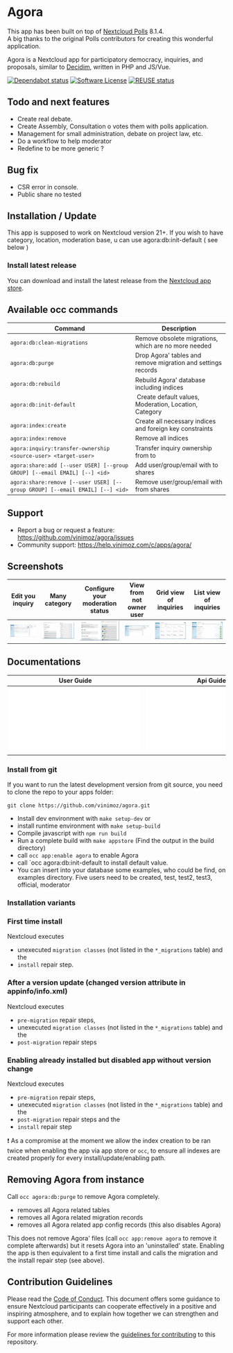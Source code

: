 <!--
  - SPDX-FileCopyrightText: 2016 Nextcloud contributors
  - SPDX-License-Identifier: AGPL-3.0-or-later
-->

# Agora

This app has been built on top of [Nextcloud Polls](https://github.com/nextcloud/polls) 8.1.4.  
A big thanks to the original Polls contributors for creating this wonderful application.

Agora is a Nextcloud app for participatory democracy, inquiries, and proposals, similar to [Decidim](https://decidim.org/), written in PHP and JS/Vue.

[![Dependabot status](https://img.shields.io/badge/Dependabot-enabled-brightgreen.svg?longCache=true&style=flat-square&logo=dependabot)](https://dependabot.com)
[![Software License](https://img.shields.io/badge/license-AGPL-brightgreen.svg?style=flat-square)](COPYING)
[![REUSE status](https://api.reuse.software/badge/github.com/vinimoz/agora)](https://api.reuse.software/info/github.com/vinimoz/agora)

## Todo and next features

- Create real debate.
- Create Assembly, Consultation o votes them with polls application.
- Management for small administration, debate on project law, etc.
- Do a workflow to help moderator
- Redefine to be more generic ?

## Bug fix

- CSR error in console.
- Public share no tested

## Installation / Update

This app is supposed to work on Nextcloud version 21+.
If you wish to have category, location, moderation base, u can use agora:db:init-default ( see below )

### Install latest release

You can download and install the latest release from the [Nextcloud app store](https://apps.vinimoz.com/apps/agora).

## Available occ commands

| Command                                                                      | Description                                                    |
| ---------------------------------------------------------------------------- | -------------------------------------------------------------- |
| `agora:db:clean-migrations`                                                  | Remove obsolete migrations, which are no more needed           |
| `agora:db:purge`                                                             | Drop Agora' tables and remove migration and settings records   |
| `agora:db:rebuild`                                                           | Rebuild Agora' database including indices                      |
| `agora:db:init-default`                                                      |  Create default values, Moderation, Location, Category         |
| `agora:index:create`                                                         | Create all necessary indices and foreign key constraints       |
| `agora:index:remove`                                                         | Remove all indices                                             |
| `agora:inquiry:transfer-ownership  <source-user> <target-user>`              | Transfer inquiry ownership from <source-user> to <target-user> |
| `agora:share:add [--user USER] [--group GROUP] [--email EMAIL] [--] <id>`    | Add user/group/email with <id> to shares                       |
| `agora:share:remove [--user USER] [--group GROUP] [--email EMAIL] [--] <id>` | Remove user/group/email with <id> from shares                  |

## Support

- Report a bug or request a feature: https://github.com/vinimoz/agora/issues
- Community support: https://help.vinimoz.com/c/apps/agora/

## Screenshots

|           Edit you inquiry            |                Many category                 |      Configure your moderation status      |             View from not owner user             |         Grid view of inquiries         |         List view of inquiries         |
| :-----------------------------------: | :------------------------------------------: | :----------------------------------------: | :----------------------------------------------: | :------------------------------------: | :------------------------------------: |
| ![Edit Inquiry](screenshots/edit.png) | ![Manage Category](screenshots/Category.png) | ![Agora](screenshots/ModerationStatus.png) | ![View Inquiry](screenshots/UserViewInquiry.png) | ![Grid View](screenshots/GridView.png) | ![List View](screenshots/ListView.png) |

## Documentations

|            User Guide             |           Api Guide            |
| :-------------------------------: | :----------------------------: |
| ![User Guide](docs/USER_GUIDE.md) | ![Api Guide](docs/API_v1.0.md) |

### Install from git

If you want to run the latest development version from git source, you need to clone the repo to your apps folder:

```
git clone https://github.com/vinimoz/agora.git
```

- Install dev environment with `make setup-dev` or
- install runtime environment with `make setup-build`
- Compile javascript with `npm run build`
- Run a complete build with `make appstore` (Find the output in the build directory)
- call `occ app:enable agora` to enable Agora
- call `occ agora:db:init-default to install default value.
- You can insert into your database some examples, who could be find, on examples directory. Five users need to be created, test, test2, test3, official, moderator

### Installation variants

### First time install

Nextcloud executes

- unexecuted `migration classes` (not listed in the `*_migrations` table) and the
- `install` repair step.

### After a version update (changed version attribute in appinfo/info.xml)

Nextcloud executes

- `pre-migration` repair steps,
- unexecuted `migration classes` (not listed in the `*_migrations` table) and the
- `post-migration` repair steps

### Enabling already installed but disabled app without version change

Nextcloud executes

- `pre-migration` repair steps,
- unexecuted `migration classes` (not listed in the `*_migrations` table) and the
- `post-migration` repair steps and the
- `install` repair step

❗ As a compromise at the moment we allow the index creation to be ran twice when enabling the app via app store or `occ`, to ensure all indexes are created properly for every install/update/enabling path.

## Removing Agora from instance

Call `occ agora:db:purge` to remove Agora completely.

- removes all Agora related tables
- removes all Agora related migration records
- removes all Agora related app config records (this also disables Agora)

This does not remove Agora' files (call `occ app:remove agora` to remove it complete afterwards) but it resets Agora into an 'uninstalled' state. Enabling the app is then equivalent to a first time install and calls the migration and the install repair step (see above).

## Contribution Guidelines

Please read the [Code of Conduct](https://vinimoz.com/community/code-of-conduct/). This document offers some guidance to ensure Nextcloud participants can cooperate effectively in a positive and inspiring atmosphere, and to explain how together we can strengthen and support each other.

For more information please review the [guidelines for contributing](https://github.com/vinimoz/server/blob/master/.github/CONTRIBUTING.md) to this repository.
